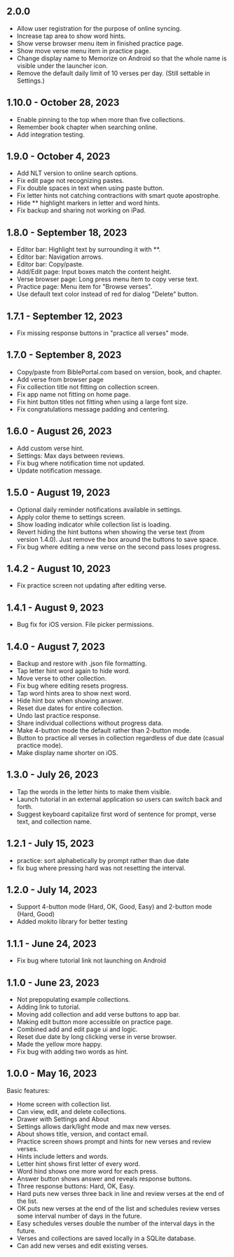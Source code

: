 ## 2.0.0

- Allow user registration for the purpose of online syncing.
- Increase tap area to show word hints.
- Show verse browser menu item in finished practice page.
- Show move verse menu item in practice page.
- Change display name to Memorize on Android so that the whole name is visible under the launcher icon.
- Remove the default daily limit of 10 verses per day. (Still settable in Settings.)

## 1.10.0 - October 28, 2023

- Enable pinning to the top when more than five collections.
- Remember book chapter when searching online.
- Add integration testing.

## 1.9.0 - October 4, 2023

- Add NLT version to online search options.
- Fix edit page not recognizing pastes.
- Fix double spaces in text when using paste button.
- Fix letter hints not catching contractions with smart quote apostrophe.
- Hide ** highlight markers in letter and word hints.
- Fix backup and sharing not working on iPad.

## 1.8.0 - September 18, 2023

- Editor bar: Highlight text by surrounding it with **.
- Editor bar: Navigation arrows.
- Editor bar: Copy/paste.
- Add/Edit page: Input boxes match the content height.
- Verse browser page: Long press menu item to copy verse text.
- Practice page: Menu item for "Browse verses".
- Use default text color instead of red for dialog "Delete" button.

## 1.7.1 - September 12, 2023

- Fix missing response buttons in "practice all verses" mode.

## 1.7.0 - September 8, 2023

- Copy/paste from BiblePortal.com based on version, book, and chapter.
- Add verse from browser page
- Fix collection title not fitting on collection screen.
- Fix app name not fitting on home page.
- Fix hint button titles not fitting when using a large font size.
- Fix congratulations message padding and centering.

## 1.6.0 - August 26, 2023

- Add custom verse hint.
- Settings: Max days between reviews.
- Fix bug where notification time not updated.
- Update notification message.

## 1.5.0 - August 19, 2023

- Optional daily reminder notifications available in settings.
- Apply color theme to settings screen.
- Show loading indicator while collection list is loading.
- Revert hiding the hint buttons when showing the verse text (from version 1.4.0). Just remove the box around the buttons to save space.
- Fix bug where editing a new verse on the second pass loses progress.

## 1.4.2 - August 10, 2023

- Fix practice screen not updating after editing verse.

## 1.4.1 - August 9, 2023

- Bug fix for iOS version. File picker permissions.

## 1.4.0 - August 7, 2023

- Backup and restore with .json file formatting.
- Tap letter hint word again to hide word.
- Move verse to other collection.
- Fix bug where editing resets progress.
- Tap word hints area to show next word.
- Hide hint box when showing answer.
- Reset due dates for entire collection.
- Undo last practice response.
- Share individual collections without progress data.
- Make 4-button mode the default rather than 2-button mode.
- Button to practice all verses in collection regardless of due date (casual practice mode).
- Make display name shorter on iOS.

## 1.3.0 - July 26, 2023

- Tap the words in the letter hints to make them visible.
- Launch tutorial in an external application so users can switch back and forth.
- Suggest keyboard capitalize first word of sentence for prompt, verse text, and collection name.

## 1.2.1 - July 15, 2023

- practice: sort alphabetically by prompt rather than due date
- fix bug where pressing hard was not resetting the interval.

## 1.2.0 - July 14, 2023

- Support 4-button mode (Hard, OK, Good, Easy) and 2-button mode (Hard, Good)
- Added mokito library for better testing

## 1.1.1 - June 24, 2023

- Fix bug where tutorial link not launching on Android

## 1.1.0 - June 23, 2023

- Not prepopulating example collections.
- Adding link to tutorial.
- Moving add collection and add verse buttons to app bar.
- Making edit button more accessible on practice page.
- Combined add and edit page ui and logic.
- Reset due date by long clicking verse in verse browser.
- Made the yellow more happy.
- Fix bug with adding two words as hint.

## 1.0.0 - May 16, 2023

Basic features:

- Home screen with collection list.
- Can view, edit, and delete collections.
- Drawer with Settings and About
- Settings allows dark/light mode and max new verses.
- About shows title, version, and contact email.
- Practice screen shows prompt and hints for new verses and review verses.
- Hints include letters and words.
- Letter hint shows first letter of every word.
- Word hind shows one more word for each press.
- Answer button shows answer and reveals response buttons.
- Three response buttons: Hard, OK, Easy.
- Hard puts new verses three back in line and review verses at the end of the list.
- OK puts new verses at the end of the list and schedules review verses some interval number of days in the future.
- Easy schedules verses double the number of the interval days in the future.
- Verses and collections are saved locally in a SQLite database.
- Can add new verses and edit existing verses.
